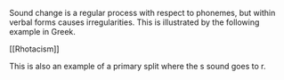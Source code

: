 Sound change is a regular process with respect to phonemes, but  within verbal forms causes irregularities. This is illustrated by the following example in Greek.

[[Rhotacism]]

This is also an example of a primary split where the s sound goes to r.
